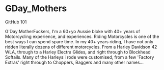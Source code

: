 # GDay_Mothers
GitHub 101


G'Day MotherFuckers, I'm a 60+yo Aussie bloke with 40+ years of Motorcycling experience, and experiences.
Riding Motorcycles is one of the best ways I can spend spare time.
In my 40+ years riding, I have not only ridden literally dozens of different motorcycles.
From a Harley Davidson 42 WLA, through to a Harley Electra Glides, and right through to Blockhead Softails.
Many of the Harleys i rode were customised, from a few 'Factory Extras' right through to Choppers, Baggers and many other names...
